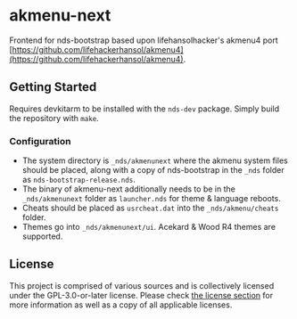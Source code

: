 # akmenu-next

Frontend for nds-bootstrap based upon lifehansolhacker's akmenu4 port [https://github.com/lifehackerhansol/akmenu4](https://github.com/lifehackerhansol/akmenu4).

## Getting Started

Requires devkitarm to be installed with the `nds-dev` package. Simply build the repository with `make`.


### Configuration

* The system directory is `_nds/akmenunext` where the akmenu system files should be placed, along with a copy of nds-bootstrap in the `_nds` folder as `nds-bootstrap-release.nds`.
* The binary of akmenu-next additionally needs to be in the `_nds/akmenunext` folder as `launcher.nds` for theme & language reboots.
* Cheats should be placed as `usrcheat.dat` into the `_nds/akmenu/cheats` folder.
* Themes go into `_nds/akmenunext/ui`. Acekard & Wood R4 themes are supported.

## License

This project is comprised of various sources and is collectively licensed under the GPL-3.0-or-later license.
Please check [the license section](https://github.com/coderkei/akmenu-next/tree/main/licenses) for more information as well as a copy of all applicable licenses.
